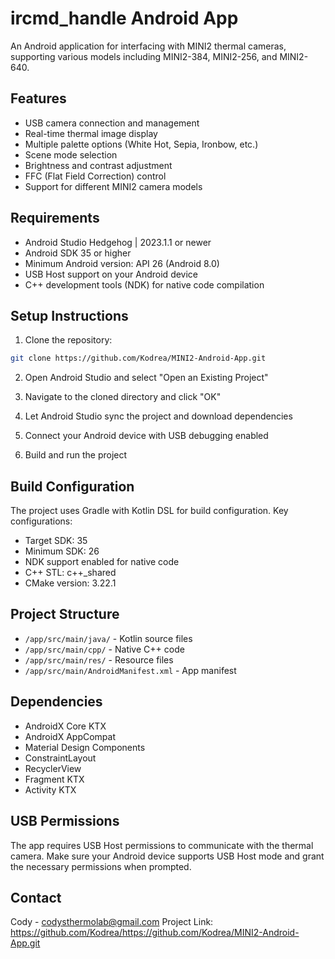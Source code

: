 # ircmd_handle Android App

An Android application for interfacing with MINI2 thermal cameras, supporting various models including MINI2-384, MINI2-256, and MINI2-640.

## Features

- USB camera connection and management
- Real-time thermal image display
- Multiple palette options (White Hot, Sepia, Ironbow, etc.)
- Scene mode selection
- Brightness and contrast adjustment
- FFC (Flat Field Correction) control
- Support for different MINI2 camera models

## Requirements

- Android Studio Hedgehog | 2023.1.1 or newer
- Android SDK 35 or higher
- Minimum Android version: API 26 (Android 8.0)
- USB Host support on your Android device
- C++ development tools (NDK) for native code compilation

## Setup Instructions

1. Clone the repository:
```bash
git clone https://github.com/Kodrea/MINI2-Android-App.git
```

2. Open Android Studio and select "Open an Existing Project"

3. Navigate to the cloned directory and click "OK"

4. Let Android Studio sync the project and download dependencies

5. Connect your Android device with USB debugging enabled

6. Build and run the project

## Build Configuration

The project uses Gradle with Kotlin DSL for build configuration. Key configurations:

- Target SDK: 35
- Minimum SDK: 26
- NDK support enabled for native code
- C++ STL: c++_shared
- CMake version: 3.22.1

## Project Structure

- `/app/src/main/java/` - Kotlin source files
- `/app/src/main/cpp/` - Native C++ code
- `/app/src/main/res/` - Resource files
- `/app/src/main/AndroidManifest.xml` - App manifest

## Dependencies

- AndroidX Core KTX
- AndroidX AppCompat
- Material Design Components
- ConstraintLayout
- RecyclerView
- Fragment KTX
- Activity KTX

## USB Permissions

The app requires USB Host permissions to communicate with the thermal camera. Make sure your Android device supports USB Host mode and grant the necessary permissions when prompted.

## Contact

Cody - codysthermolab@gmail.com
Project Link: https://github.com/Kodrea/https://github.com/Kodrea/MINI2-Android-App.git 